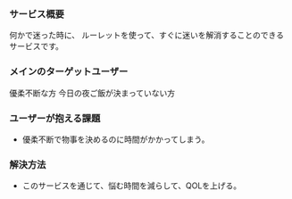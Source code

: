 ### サービス概要

何かで迷った時に、
ルーレットを使って、すぐに迷いを解消することのできるサービスです。

### メインのターゲットユーザー

優柔不断な方
今日の夜ご飯が決まっていない方

### ユーザーが抱える課題

-  優柔不断で物事を決めるのに時間がかかってしまう。

### 解決方法
- このサービスを通じて、悩む時間を減らして、QOLを上げる。
